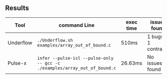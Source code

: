 ## Results

|Tool|command Line|exec time  |issues found                         |
|----------------|-------------------------------|-----------------------------|---------------------------|
|Underflow|`./Underflow.sh examples/array_out_of_bound.c`|510ms|1 bugs & 1 contracts|
|Pulse-x|`infer --pulse-isl --pulse-only -- gcc -c ./examples/array_out_of_bound.c`|26.63ms|No issues found|